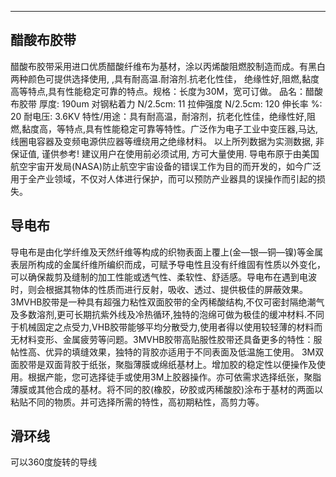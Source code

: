 
---

## 醋酸布胶带

醋酸布胶带采用进口优质醋酸纤维布为基材，涂以丙烯酸阻燃胶制造而成。有黑白两种颜色可提供选择使用, ,具有耐高温.耐溶剂.抗老化性佳， 绝缘性好,阻燃,黏度高等特点,具有性能稳定可靠的特点。规格：长度为30M，宽可订做。 品名：醋酸布胶带 厚度: 190um 对钢粘着力 N/2.5cm: 11 拉伸强度 N/2.5cm: 120 伸长率 %: 20 耐电压: 3.6KV 特性/用途：具有耐高温，耐溶剂，抗老化性佳，绝缘性好,阻燃,黏度高，等特点,具有性能稳定可靠等特性。广泛作为电子工业中变压器,马达, 线圈电容器及变频电源供应器等缠绕用之绝缘材料。 以上所列数据为实测数据, 非保证值, 谨供参考! 建议用户在使用前必须试用, 方可大量使用. 导电布原于由美国航空宇宙开发局(NASA)防止航空宇宙设备的错误工作为目的而开发的，如今广泛用于全产业领域，不仅对人体进行保护，而可以预防产业器具的误操作而引起的损失。

## 导电布
导电布是由化学纤维及天然纤维等构成的织物表面上覆上(金—银—铜—镍)等金属表层所构成的金属纤维所编织而成，可赋予导电性且没有纤维固有性质以外变化，可以确保裁剪及缝制的加工性能或透气性、柔软性、舒适感。导电布在遇到电波时，则会根据其物体的性质而进行反射，吸收、透过、提供极佳的屏蔽效果。 3MVHB胶带是一种具有超强力粘性双面胶带的全丙稀酸结构,不仅可密封隔绝潮气及多数溶剂,更可长期抗紫外线及冷热循环,独特的泡绵可做为极佳的缓冲材料.不同于机械固定之点受力,VHB胶带能够平均分散受力,使用者得以使用较轻薄的材料而无材料变形、金属疲劳等问题。3MVHB胶带高贴服性胶带还具备更多的特性：服帖性高、优异的填缝效果，独特的背胶亦适用于不同表面及低温施工使用。 3M双面胶带是双面背胶于纸张，聚脂薄膜或绵纸基材上。增加胶的稳定性以便操作及使用。根据产能，您可选择徒手或使用3M上胶器操作。亦可依需求选择纸张，聚脂薄膜或其他合成的基材。将不同的胶(橡胶，矽胶或丙稀酸胶)涂布于基材的两面以粘贴不同的物质。并可选择所需的特性，高初期粘性，高剪力等。

## 滑环线
可以360度旋转的导线